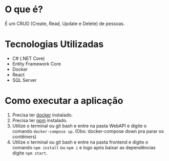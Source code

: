 # O que é?
É um CRUD (Create, Read, Update e Delete) de pessoas.

# Tecnologias Utilizadas
* C# (.NET Core)
* Entity Framework Core
* Docker
* React
* SQL Server

# Como executar a aplicação
1. Precisa ter [docker](https://www.docker.com/) instalado.
2. Precisa ter [npm](https://www.npmjs.com/) instalado.
3. Utilize o terminal ou git bash e entre na pasta WebAPI e digite o comando `docker-compose up`. (Obs: docker-compose down pra parar os contêiners)
4. Utilize o terminal ou git bash e entre na pasta frontend e digite o comando `npm install` ou `npm i` e logo após baixar as dependências digite `npm start`.
